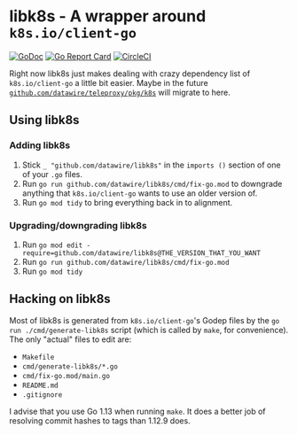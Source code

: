 # libk8s - A wrapper around `k8s.io/client-go`

[![GoDoc](https://godoc.org/github.com/datawire/libk8s?status.svg)](https://godoc.org/github.com/datawire/libk8s)
[![Go Report Card](https://goreportcard.com/badge/github.com/datawire/libk8s)](https://goreportcard.com/report/github.com/datawire/libk8s)
[![CircleCI](https://circleci.com/gh/datawire/libk8s.svg)](https://circleci.com/gh/datawire/libk8s)

Right now libk8s just makes dealing with crazy dependency list of
`k8s.io/client-go` a little bit easier.  Maybe in the future
[`github.com/datawire/teleproxy/pkg/k8s`][] will migrate to here.

[`github.com/datawire/teleproxy/pkg/k8s`]: https://godoc.org/github.com/datawire/teleproxy/pkg/k8s

## Using libk8s

### Adding libk8s

 1. Stick `_ "github.com/datawire/libk8s"` in the `imports ()`
    section of one of your `.go` files.
 2. Run `go run github.com/datawire/libk8s/cmd/fix-go.mod` to
    downgrade anything that `k8s.io/client-go` wants to use an older
    version of.
 3. Run `go mod tidy` to bring everything back in to alignment.

### Upgrading/downgrading libk8s

 1. Run `go mod edit -require=github.com/datawire/libk8s@THE_VERSION_THAT_YOU_WANT`
 2. Run `go run github.com/datawire/libk8s/cmd/fix-go.mod`
 3. Run `go mod tidy`

## Hacking on libk8s

Most of libk8s is generated from `k8s.io/client-go`'s Godep files by
the `go run ./cmd/generate-libk8s` script (which is called by `make`,
for convenience).  The only "actual" files to edit are:

 - `Makefile`
 - `cmd/generate-libk8s/*.go`
 - `cmd/fix-go.mod/main.go`
 - `README.md`
 - `.gitignore`

I advise that you use Go 1.13 when running `make`.  It does a better
job of resolving commit hashes to tags than 1.12.9 does.
